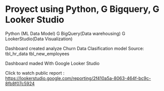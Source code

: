 # Proyect using Python, G Bigquery, G Looker Studio 
Python (ML Data Model)
G BigQuery(Data warehousing)
G LookerStudio(Data Visualization)


Dashboard created analyze Churn Data Clasification model
Source:
tbl_hr_data
tbl_new_employees


 Dashboard maded With Google Looker Studio

Click to watch public report : 
https://lookerstudio.google.com/reporting/2f410a5a-8063-464f-bc9c-8fb8f07c5924

